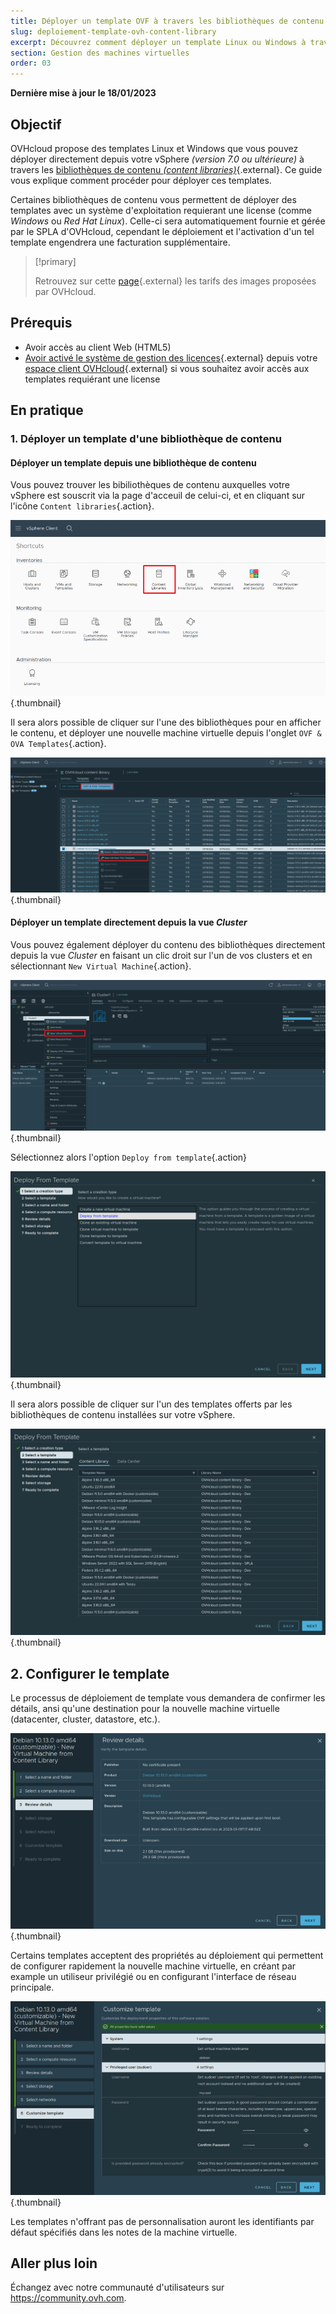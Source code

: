 ```yaml
---
title: Déployer un template OVF à travers les bibliothèques de contenu (content library)
slug: deploiement-template-ovh-content-library
excerpt: Découvrez comment déployer un template Linux ou Windows à travers les bibliothèques de contenu (content library)
section: Gestion des machines virtuelles
order: 03
---
```


**Dernière mise à jour le 18/01/2023**
 
## Objectif

OVHcloud propose des templates Linux et Windows que vous pouvez déployer directement depuis votre vSphere *(version 7.0 ou ultérieure)* à travers les [bibliothèques de contenu *(content libraries)*](https://docs.vmware.com/fr/VMware-vSphere/7.0/com.vmware.vsphere.vm_admin.doc/GUID-254B2CE8-20A8-43F0-90E8-3F6776C2C896.html){.external}.
Ce guide vous explique comment procéder pour déployer ces templates.

Certaines bibliothèques de contenu vous permettent de déployer des templates avec un système d'exploitation requierant une license (comme *Windows* ou *Red Hat Linux*).
Celle-ci sera automatiquement fournie et gérée par le SPLA d'OVHcloud, cependant le déploiement et l'activation d'un tel template engendrera une facturation supplémentaire.
  
> [!primary]
> 
> Retrouvez sur cette [page](https://www.ovhcloud.com/fr/enterprise/products/hosted-private-cloud/images-licenses/){.external} les tarifs des images proposées par OVHcloud.
>
  
## Prérequis

- Avoir accès au client Web (HTML5)
- [Avoir activé le système de gestion des licences](../manager-ovh-private-cloud/#licence-windows){.external} depuis votre [espace client OVHcloud](https://www.ovh.com/auth/?action=gotomanager&from=https://www.ovh.com/fr/&ovhSubsidiary=fr){.external} si vous souhaitez avoir accès aux templates requiérant une license
  
## En pratique

### 1. Déployer un template d'une bibliothèque de contenu

#### Déployer un template depuis une bibliothèque de contenu

Vous pouvez trouver les bibiliothèques de contenu auxquelles votre vSphere est souscrit via la page d'acceuil de celui-ci, et en cliquant sur l'icône `Content libraries`{.action}.

![Content libraries button](images/Content%20library%20button.png){.thumbnail}

Il sera alors possible de cliquer sur l'une des bibliothèques pour en afficher le contenu, et déployer une nouvelle machine virtuelle depuis l'onglet `OVF & OVA Templates`{.action}.

![Content library overview](images/Content%20library%20overview.png){.thumbnail}


#### Déployer un template directement depuis la vue *Cluster*

Vous pouvez également déployer du contenu des bibliothèques directement depuis la vue *Cluster* en faisant un clic droit sur l'un de vos clusters et en sélectionnant `New Virtual Machine`{.action}.

![Cluster overview](images/Hosts%20view%20deploy.png){.thumbnail}

Sélectionnez alors l'option `Deploy from template`{.action}

![Deploy from template](images/Deploy%20from%20template.png){.thumbnail}

Il sera alors possible de cliquer sur l'un des templates offerts par les bibliothèques de contenu installées sur votre vSphere.

![Deploy from template overview](images/Deploy%20from%20template%20-%20content%20library%20overview.png){.thumbnail}

## 2. Configurer le template

Le processus de déploiement de template vous demandera de confirmer les détails, ansi qu'une destination pour la nouvelle machine virtuelle (datacenter, cluster, datastore, etc.).

![Template overview](images/Template%20overview.png){.thumbnail}

Certains templates acceptent des propriétés au déploiement qui permettent de configurer rapidement la nouvelle machine virtuelle, en créant par example un utiliseur privilégié ou en configurant l'interface de réseau principale.

![Template customization](images/Template%20customization.png){.thumbnail}

Les templates n'offrant pas de personnalisation auront les identifiants par défaut spécifiés dans les notes de la machine virtuelle.
  
## Aller plus loin

Échangez avec notre communauté d'utilisateurs sur <https://community.ovh.com>.
